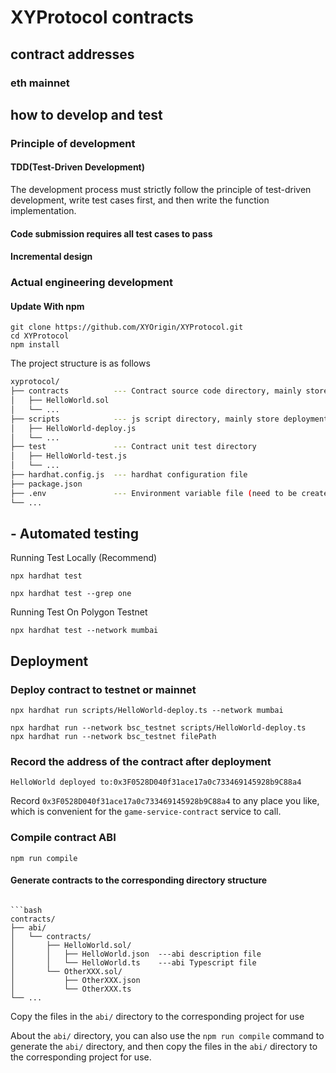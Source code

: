 # XYProtocol contracts

## contract addresses

### eth mainnet

## how to develop and test

### Principle of development

#### TDD(Test-Driven Development)

The development process must strictly follow the principle of test-driven development, write test cases first, and then write the function implementation.

#### Code submission requires all test cases to pass

#### Incremental design

### Actual engineering development

#### Update With npm

```shell
git clone https://github.com/XYOrigin/XYProtocol.git
cd XYProtocol
npm install
```

The project structure is as follows

```bash
xyprotocol/
├── contracts          --- Contract source code directory, mainly store *.sol contract files
│   ├── HelloWorld.sol
│   └── ...
├── scripts            --- js script directory, mainly store deployment scripts.
│   ├── HelloWorld-deploy.js
│   └── ...
├── test               --- Contract unit test directory
│   ├── HelloWorld-test.js
│   └── ...
├── hardhat.config.js  --- hardhat configuration file
├── package.json
├── .env               --- Environment variable file (need to be created manually)
└── ...
```

## - Automated testing

Running Test Locally (Recommend)

```shell
npx hardhat test
```

```shell
npx hardhat test --grep one
```

Running Test On Polygon Testnet

```shell
npx hardhat test --network mumbai
```

## Deployment

### Deploy contract to testnet or mainnet

```shell
npx hardhat run scripts/HelloWorld-deploy.ts --network mumbai
```

```shell
npx hardhat run --network bsc_testnet scripts/HelloWorld-deploy.ts
npx hardhat run --network bsc_testnet filePath
```

### Record the address of the contract after deployment

```shell
HelloWorld deployed to:0x3F0528D040f31ace17a0c733469145928b9C88a4
```

Record `0x3F0528D040f31ace17a0c733469145928b9C88a4` to any place you like, which is convenient for the `game-service-contract` service to call.

### Compile contract ABI

```shell
npm run compile
```

#### Generate contracts to the corresponding directory structure

````shell

```bash
contracts/
├── abi/
│   └── contracts/
│       ├── HelloWorld.sol/
│       │   ├── HelloWorld.json  ---abi description file
│       │   └── HelloWorld.ts    ---abi Typescript file
│       └── OtherXXX.sol/
│           ├── OtherXXX.json
│           └── OtherXXX.ts
└── ...
````

Copy the files in the `abi/` directory to the corresponding project for use

About the `abi/` directory, you can also use the `npm run compile` command to generate the `abi/` directory, and then copy the files in the `abi/` directory to the corresponding project for use.

